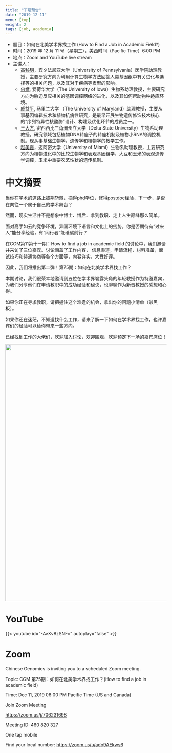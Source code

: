 ```yaml
---
title: "下期预告"
date: "2019-12-11"
menu: [top]
weight: 2
tags: [job, academia]
---
```


- 题目：如何在北美学术界找工作 (How to Find a Job in Academic Field?)
- 时间：2019 年 12 月 11 号（星期三），美西时间（Pacific Time）6:00 PM
- 地点：Zoom and YouTube live stream
- 主讲人： 
  - [高秭玥](https://scholar.google.com/citations?user=b0mn6vwAAAAJ&hl=en)，宾夕法尼亚大学（University of Pennsylvania）医学院助理教授，主要研究方向为利用计算生物学方法回答人类基因组中有关进化与选择等的相关问题，以及其对于疾病等表型的影响。
  - [何斌](https://biology.uiowa.edu/people/bin-z-he), 爱荷华大学（The University of Iowa）生物系助理教授，主要研究方向为胁迫反应相关的基因调控网络的进化，以及其如何帮助物种适应环境。
  - [戚益平](https://qilab.weebly.com/), 马里兰大学 （The University of Maryland）助理教授，主要从事基因编辑技术和植物抗病性研究，是最早开展生物遗传修饰技术核心的“序列特异性核酸酶”设计、构建及优化环节的成员之一。
  - [王大方](http://www.deltastate.edu/contact/wang-faith/), 密西西比三角洲州立大学（Delta State University）生物系助理教授。研究领域包括植物DNA转座子的转座机制及植物小RNA的调控机制。现从事基础生物学，遗传学和植物学的教学工作。
  - [赵美霞](https://blogs.miamioh.edu/zhao-genetics-genomics-lab/)，迈阿密大学（University of Miami）生物系助理教授，主要研究方向为植物进化中的比较生物学和表观基因组学，大豆和玉米的表观遗传学调控，玉米中重要农艺性状的遗传机制。


# 中文摘要

当你在学术的道路上披荆斩棘，摘得phd学位，修得postdoc经验，下一步，是否在向往一个属于自己的学术舞台？

然而，现实生活并不是想象中博士、博后、拿到教职、走上人生巅峰那么简单。

面对高手如云的竞争环境，异国环境下语言和文化上的劣势，你是否期待有“过来人”能分享经验，有“同行者”能砥砺前行？

在CGM第11第十一期：How to find a job in academic field 的讨论中，我们邀请并采访了三位嘉宾。讨论涵盖了工作内容， 信息渠道，申请流程，材料准备，面试技巧和待遇协商等各个方面等，内容详实，大受好评。

因此，我们将推出第二弹！第75期：如何在北美学术界找工作？

本期讨论，我们很荣幸地邀请到五位在学术界崭露头角的年轻教授作为特邀嘉宾，为我们分享他们在申请教职中的成功经验和秘诀，也聊聊作为新晋教授的感想和心得。

如果你正在寻求教职，请把握住这个难逢的机会，拿出你的问题小清单（敲黑板）。

如果你还在迷茫，不知道找什么工作，请来了解一下如何在学术界找工作，也许嘉宾们的经验可以给你带来一些方向。

已经找到工作的大佬们，欢迎加入讨论，欢迎围观，欢迎预定下一场的嘉宾席位！

<img src="https://imgur.com/XhZPiFX.jpg" width="600" height="800" />

# YouTube

{{< youtube id="-AvXv8zSNFo" autoplay="false" >}}

# Zoom

Chinese Genomics is inviting you to a scheduled Zoom meeting.

Topic: CGM 第75期：如何在北美学术界找工作？(How to find a job in academic field)

Time: Dec 11, 2019 06:00 PM Pacific Time (US and Canada)

Join Zoom Meeting

https://zoom.us/j/706231698

Meeting ID: 460 820 327

One tap mobile

Find your local number: https://zoom.us/u/ado9AEkws6




